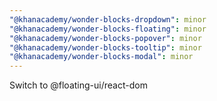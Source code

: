 ```yaml
---
"@khanacademy/wonder-blocks-dropdown": minor
"@khanacademy/wonder-blocks-floating": minor
"@khanacademy/wonder-blocks-popover": minor
"@khanacademy/wonder-blocks-tooltip": minor
"@khanacademy/wonder-blocks-modal": minor
---
```


Switch to @floating-ui/react-dom
